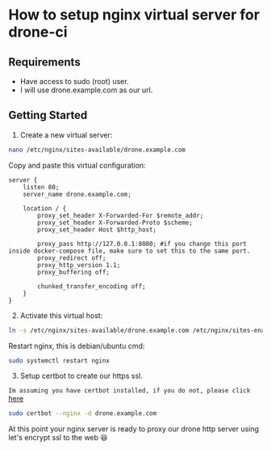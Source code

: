 # How to setup nginx virtual server for drone-ci

## Requirements
* Have access to sudo (root) user.
* I will use drone.example.com as our url.

## Getting Started

1. Create a new virtual server:
```sh
nano /etc/nginx/sites-available/drone.example.com
```
Copy and paste this virtual configuration:
```nginx
server {
    listen 80;
    server_name drone.example.com;

    location / {
        proxy_set_header X-Forwarded-For $remote_addr;
        proxy_set_header X-Forwarded-Proto $scheme;
        proxy_set_header Host $http_host;

        proxy_pass http://127.0.0.1:8080; #if you change this port inside docker-compose file, make sure to set this to the same port.
        proxy_redirect off;
        proxy_http_version 1.1;
        proxy_buffering off;

        chunked_transfer_encoding off;
    }
}
```

2. Activate this virtual host:
```sh
ln -s /etc/nginx/sites-available/drone.example.com /etc/nginx/sites-enabled/drone.example.com
```

Restart nginx, this is debian/ubuntu cmd:
```sh
sudo systemctl restart nginx
```

3. Setup certbot to create our https ssl.

``Im assuming you have certbot installed, if you do not, please click`` [here](https://certbot.eff.org/docs/install.html)

```sh
sudo certbot --nginx -d drone.example.com
```

At this point your nginx server is ready to proxy our drone http server using let's encrypt ssl to the web 😆
